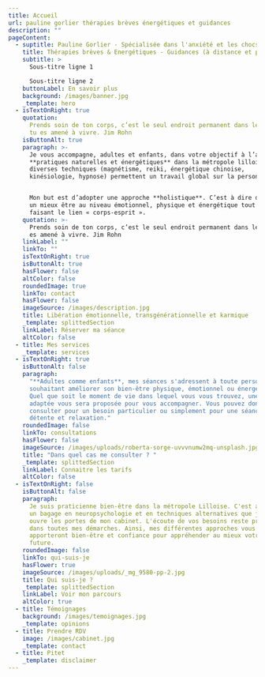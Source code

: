 ```yaml
---
title: Accueil
url: pauline gorlier thérapies brèves énergétiques et guidances
description: ""
pageContent:
  - suptitle: Pauline Gorlier - Spécialisée dans l'anxiété et les chocs émotionnels
    title: Thérapies brèves & Energétiques - Guidances (à distance et présentiel)
    subtitle: >
      Sous-titre ligne 1

      Sous-titre ligne 2
    buttonLabel: En savoir plus
    background: /images/banner.jpg
    _template: hero
  - isTextOnRight: true
    quotation:
      Prends soin de ton corps, c’est le seul endroit permanent dans lequel
      tu es amené à vivre. Jim Rohn
    isButtonAlt: true
    paragraph: >-
      Je vous accompagne, adultes et enfants, dans votre objectif à l’aide de
      **pratiques naturelles et énergétiques** dans la métropole lilloise. Mes
      diverses techniques (magnétisme, reiki, énergétique chinoise,
      kinésiologie, hypnose) permettent un travail global sur la personne.


      Mon but est d’adopter une approche **holistique**. C’est à dire d’apporter
      un mieux être au niveau émotionnel, physique et énergétique tout en
      faisant le lien « corps-esprit ».
    quotation: >-
      Prends soin de ton corps, c’est le seul endroit permanent dans lequel tu
      es amené à vivre. Jim Rohn
    linkLabel: ""
    linkTo: ""
    isTextOnRight: true
    isButtonAlt: true
    hasFlower: false
    altColor: false
    roundedImage: true
    linkTo: contact
    hasFlower: false
    imageSource: /images/description.jpg
    title: Libération émotionnelle, transgénérationnelle et karmique
    _template: splittedSection
    linkLabel: Réserver ma séance
    altColor: false
  - title: Mes services
    _template: services
  - isTextOnRight: true
    isButtonAlt: false
    paragraph:
      "**Adultes comme enfants**, mes séances s'adressent à toute personne
      souhaitant améliorer son bien-être physique, émotionnel ou énergétique.
      Quel que soit le moment de vie dans lequel vous vous trouvez, une réponse
      adaptée vous sera proposée pour vous accompagner. Vous pouvez donc me
      consulter pour un besoin particulier ou simplement pour une séance de
      détente et relaxation."
    roundedImage: false
    linkTo: consultations
    hasFlower: false
    imageSource: /images/uploads/roberta-sorge-uvvvnumw2mq-unsplash.jpg
    title: "Dans quel cas me consulter ? "
    _template: splittedSection
    linkLabel: Connaitre les tarifs
    altColor: false
  - isTextOnRight: false
    isButtonAlt: false
    paragraph:
      Je suis praticienne bien-être dans la métropole Lilloise. C'est avec
      un bagage en neuropsychologie et en techniques alternatives que je vous
      ouvre les portes de mon cabinet. L'écoute de vos besoins reste primordiale
      dans toutes mes démarches. Ainsi, mes différentes approches vous
      apporteront bien-être et confiance pour appréhender au mieux votre vie
      future.
    roundedImage: false
    linkTo: qui-suis-je
    hasFlower: true
    imageSource: /images/uploads/_mg_9580-pp-2.jpg
    title: Qui suis-je ?
    _template: splittedSection
    linkLabel: Voir mon parcours
    altColor: true
  - title: Témoignages
    background: /images/temoignages.jpg
    _template: opinions
  - title: Prendre RDV
    image: /images/cabinet.jpg
    _template: contact
  - title: Pitet
    _template: disclaimer
---
```

